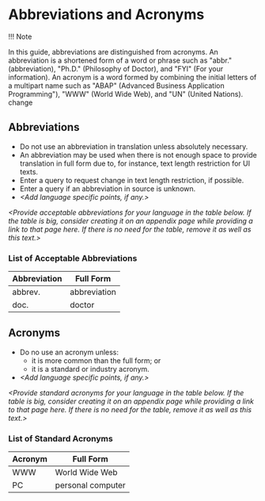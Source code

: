 # Abbreviations and Acronyms

!!! Note

In this guide, abbreviations are distinguished from acronyms. An abbreviation is a shortened form of a word or phrase such as "abbr." (abbreviation), "Ph.D." (Philosophy of Doctor), and "FYI" (For your information). An acronym is a word formed by combining the initial letters of a multipart name such as "ABAP" (Advanced Business Application Programming"), "WWW" (World Wide Web), and "UN" (United Nations). change
 
## Abbreviations

* Do not use an abbreviation in translation unless absolutely necessary.
* An abbreviation may be used when there is not enough space to provide translation in full form due to, for instance, text length restriction for UI texts.
* Enter a query to request change in text length restriction, if possible.
* Enter a query if an abbreviation in source is unknown.
* _<Add language specific points, if any.>_

_<Provide acceptable abbreviations for your language in the table below. If the table is big, consider creating it on an appendix page while providing a link to that page here. If there is no need for the table, remove it as well as this text.>_

### List of Acceptable Abbreviations

Abbreviation | Full Form
------------ | -----------
abbrev. | abbreviation
doc. | doctor

## Acronyms

* Do no use an acronym unless:
   * it is more common than the full form; or
   * it is a standard or industry acronym.
* _<Add language specific points, if any.>_

_<Provide standard acronyms for your language in the table below. If the table is big, consider creating it on an appendix page while providing a link to that page here. If there is no need for the table, remove it as well as this text.>_

### List of Standard Acronyms

Acronym | Full Form
------- | -----------
WWW     | World Wide Web
PC      | personal computer          
